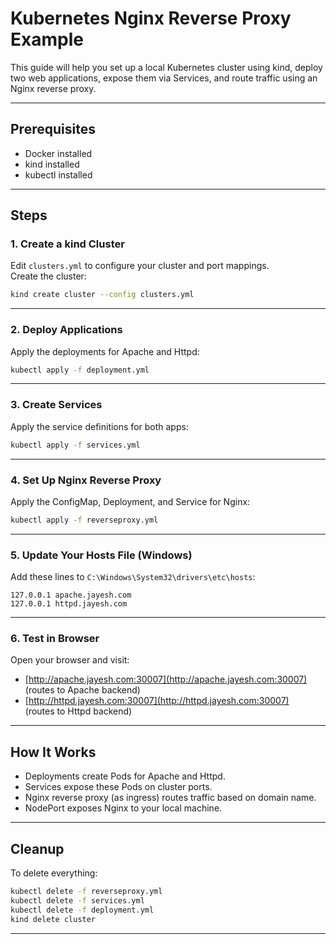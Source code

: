 # Kubernetes Nginx Reverse Proxy Example

This guide will help you set up a local Kubernetes cluster using kind, deploy two web applications, expose them via Services, and route traffic using an Nginx reverse proxy.

---

## Prerequisites

- Docker installed
- kind installed
- kubectl installed

---

## Steps

### 1. Create a kind Cluster

Edit `clusters.yml` to configure your cluster and port mappings.  
Create the cluster:

```sh
kind create cluster --config clusters.yml
```

---

### 2. Deploy Applications

Apply the deployments for Apache and Httpd:

```sh
kubectl apply -f deployment.yml
```

---

### 3. Create Services

Apply the service definitions for both apps:

```sh
kubectl apply -f services.yml
```

---

### 4. Set Up Nginx Reverse Proxy

Apply the ConfigMap, Deployment, and Service for Nginx:

```sh
kubectl apply -f reverseproxy.yml
```

---

### 5. Update Your Hosts File (Windows)

Add these lines to `C:\Windows\System32\drivers\etc\hosts`:

```
127.0.0.1 apache.jayesh.com
127.0.0.1 httpd.jayesh.com
```

---

### 6. Test in Browser

Open your browser and visit:

- [http://apache.jayesh.com:30007](http://apache.jayesh.com:30007)  
  (routes to Apache backend)
- [http://httpd.jayesh.com:30007](http://httpd.jayesh.com:30007)  
  (routes to Httpd backend)

---

## How It Works

- Deployments create Pods for Apache and Httpd.
- Services expose these Pods on cluster ports.
- Nginx reverse proxy (as ingress) routes traffic based on domain name.
- NodePort exposes Nginx to your local machine.

---

## Cleanup

To delete everything:

```sh
kubectl delete -f reverseproxy.yml
kubectl delete -f services.yml
kubectl delete -f deployment.yml
kind delete cluster
```

---